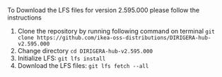 To Download the LFS files for version 2.595.000 please follow the instructions

1. Clone the repository by running following command on terminal `git clone https://github.com/ikea-oss-distributions/DIRIGERA-hub-v2.595.000`
2. Change directory `cd DIRIGERA-hub-v2.595.000`
3. Initialize LFS: `git lfs install`
4. Download the LFS files: `git lfs fetch --all`
